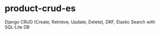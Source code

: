 # product-crud-es
 Django CRUD (Create, Retrieve, Update, Delete), DRF, Elastic Search with SQL-Lite DB
